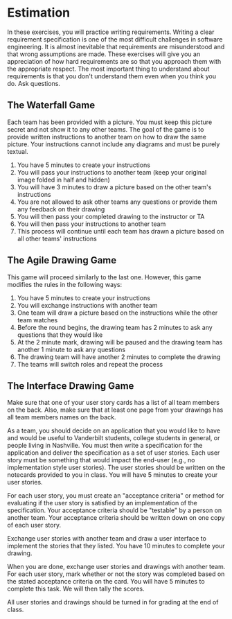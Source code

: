 # Estimation

In these exercises, you will practice writing requirements. Writing a clear requirement 
specification is one of the most difficult challenges in software engineering. It is 
almost inevitable that requirements are misunderstood and that wrong assumptions are made.
These exercises will give you an appreciation of how hard requirements are so that you 
approach them with the appropriate respect. The most important thing to understand about
requirements is that you don't understand them even when you think you do. Ask questions. 

## The Waterfall Game

Each team has been provided with a picture. You must keep this picture secret and not show it
to any other teams. The goal of the game is to provide written instructions to another team
on how to draw the same picture. Your instructions cannot include any diagrams and must be 
purely textual.

  1. You have 5 minutes to create your instructions
  2. You will pass your instructions to another team (keep your original image folded in half and hidden)
  3. You will have 3 minutes to draw a picture based on the other team's instructions
  4. You are not allowed to ask other teams any questions or provide them any feedback on their drawing
  5. You will then pass your completed drawing to the instructor or TA 
  6. You will then pass your instructions to another team
  7. This process will continue until each team has drawn a picture based on all other teams' instructions

## The Agile Drawing Game

This game will proceed similarly to the last one. However, this game modifies the rules in the following
ways:

  1. You have 5 minutes to create your instructions
  2. You will exchange instructions with another team
  3. One team will draw a picture based on the instructions while the other team watches
  4. Before the round begins, the drawing team has 2 minutes to ask any questions that they would like
  5. At the 2 minute mark, drawing will be paused and the drawing team has another 1 minute to ask any questions
  6. The drawing team will have another 2 minutes to complete the drawing 
  7. The teams will switch roles and repeat the process

## The Interface Drawing Game

Make sure that one of your user story cards has a list of all team members on the back. Also, make sure that at least one page from your drawings has all team members names on the back.

As a team, you should decide on an application that you would like to have and would be useful to Vanderbilt students, college students in general, or people living in Nashville. You must then write a specification for the application and deliver the specification as a set of user stories. Each user story must be something that would impact the end-user (e.g., no implementation style user stories). The user stories should be written on the notecards provided to you in class. You will have 5 minutes to create your user stories. 

For each user story, you must create an "acceptance criteria" or method for evaluating if the user story is satisfied by an implementation of the specification. Your acceptance criteria should be "testable" by a person on another team. Your acceptance criteria should be written down on one copy of each user story.

Exchange user stories with another team and draw a user interface to implement the stories that they listed. You have 10 minutes to complete your drawing.

When you are done, exchange user stories and drawings with another team. For each user story, mark whether or not the story was completed based on the stated acceptance criteria on the card. You will have 5 minutes to complete this task. We will then tally the scores. 

All user stories and drawings should be turned in for grading at the end of class.

 
